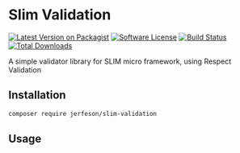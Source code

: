 # Slim Validation

[![Latest Version on Packagist](https://img.shields.io/github/v/release/jerfeson/slim-validation.svg)](https://img.shields.io/github/v/release/jerfeson/slim-validation)
[![Software License](https://img.shields.io/badge/license-MIT-brightgreen.svg)](LICENSE.md)
[![Build Status](https://github.com/jerfeson/slim-validation/workflows/build/badge.svg)](https://github.com/jerfeson/slim-validation/actions)
[![Total Downloads](https://img.shields.io/packagist/dt/jerfeson/slim-validation.svg)](https://img.shields.io/github/downloads/jerfeson/slim-validation/total)

A simple validator library for SLIM micro framework, using Respect Validation

## Installation

```bash
composer require jerfeson/slim-validation
```

## Usage


